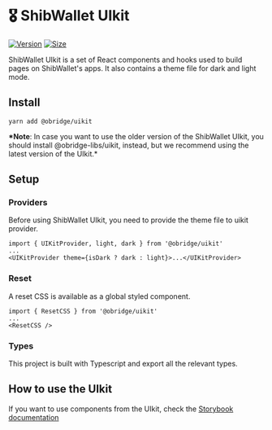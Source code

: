 # 🎖️ ShibWallet UIkit

[![Version](https://img.shields.io/npm/v/@obridge/uikit)](https://www.npmjs.com/package/@obridge/uikit) [![Size](https://img.shields.io/bundlephobia/min/@obridge/uikit)](https://www.npmjs.com/package/@obridge/uikit)

ShibWallet UIkit is a set of React components and hooks used to build pages on ShibWallet's apps. It also contains a theme file for dark and light mode.

## Install

`yarn add @obridge/uikit`

**\*Note**: In case you want to use the older version of the ShibWallet UIkit, you should install @obridge-libs/uikit, instead, but we recommend using the latest version of the UIkit.\*

## Setup

### Providers

Before using ShibWallet UIkit, you need to provide the theme file to uikit provider.

```
import { UIKitProvider, light, dark } from '@obridge/uikit'
...
<UIKitProvider theme={isDark ? dark : light}>...</UIKitProvider>
```

### Reset

A reset CSS is available as a global styled component.

```
import { ResetCSS } from '@obridge/uikit'
...
<ResetCSS />
```

### Types

This project is built with Typescript and export all the relevant types.

## How to use the UIkit

If you want to use components from the UIkit, check the [Storybook documentation](https://obridge.github.io/obridge-uikit/)
